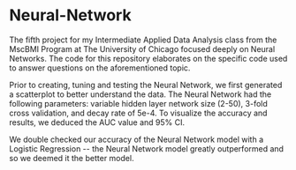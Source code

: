 # Neural-Network

The fifth project for my Intermediate Applied Data Analysis class from the MscBMI Program at The University of Chicago focused deeply on Neural Networks. The code for this repository elaborates on the specific code used to answer questions on the aforementioned topic.

Prior to creating, tuning and testing the Neural Network, we first generated a scatterplot to better understand the data. The Neural Network had the following parameters: variable hidden layer network size (2-50), 3-fold cross validation, and decay rate of 5e-4. To visualize the accuracy and results, we deduced the AUC value and 95% CI. 

We double checked our accuracy of the Neural Network model with a Logistic Regression -- the Neural Network model greatly outperformed and so we deemed it the better model.

